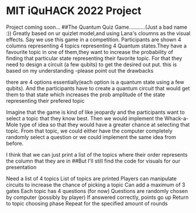 # MIT iQuHACK 2022 Project

Project coming soon...
##The Quantum Quiz Game...........(Just a bad name :))
Greatly based on ur quizlet model,and using Lana's cloumns as the visual effects. Say we use this game in a competition. Participants are shown 4 columns representing 4 topics representing 4  Quantum states.They have a favourite topic in one of them,they want to increase the probability of finding that particular state representing their favorite topic. For that they need to design a circuit (a few qubits) to get the desired out put. this is based on my understanding -please point out the drawbacks

 there are 4 options essentially(each option is a quantum state using a few qubits). And the participants have to create a quantum circuit that would get them to that state which increases the prob amplitude of the state representing their prefered topic
 
 Imagine that the game is kind of like jeopardy and the participants want to select a topic that they know best. Then we would implement the Whack-a-Mole type of idea so that they would have a greater chance at selecting that topic. From that topic, we could either have the computer completely randomly select a question or we could implement the same idea from before.

 I think that we can just print a list of the topics where their order represents the column that they are in
 ##But I'll still find the code for visuals for our presentation

Need a list of 4 topics
  List of topics are printed
  Players can manipulate circuits to increase the chance of picking a topic
    Can add a maximum of 3 gates
Each topic has 4 questions (for now)
  Questions are randomly chosen by computer (possibly by player)
  If answered correctly, points go up
  Return to topic choosing phase
Repeat for the specified amount of rounds
